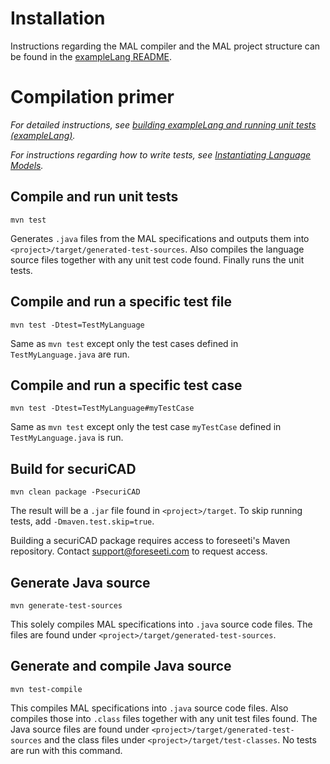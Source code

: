 # Installation

Instructions regarding the MAL compiler and the MAL project structure can be found in the [exampleLang README](https://github.com/mal-lang/exampleLang/blob/master/README.md).

# Compilation primer
_For detailed instructions, see [building exampleLang and running unit tests (exampleLang)](https://github.com/mal-lang/exampleLang/blob/master/README.md#building-examplelang-and-running-the-unit-tests)._

_For instructions regarding how to write tests, see [Instantiating Language Models](https://github.com/mal-lang/mal-documentation/wiki/Instantiating-Language-Models)._

## Compile and run unit tests
```
mvn test
```
Generates `.java` files from the MAL specifications and outputs them into `<project>/target/generated-test-sources`. Also compiles the language source files together with any unit test code found. Finally runs the unit tests.

## Compile and run a specific test file
```
mvn test -Dtest=TestMyLanguage
```
Same as `mvn test` except only the test cases defined in `TestMyLanguage.java` are run.

## Compile and run a specific test case
```
mvn test -Dtest=TestMyLanguage#myTestCase
```
Same as `mvn test` except only the test case `myTestCase` defined in `TestMyLanguage.java` is run.

## Build for securiCAD
```
mvn clean package -PsecuriCAD
```
The result will be a `.jar` file found in `<project>/target`. To skip running tests, add `-Dmaven.test.skip=true`.

Building a securiCAD package requires access to foreseeti's Maven repository. Contact [support@foreseeti.com](mailto:support@foreseeti.com) to request access.

## Generate Java source
```
mvn generate-test-sources
```
This solely compiles MAL specifications into `.java` source code files. The files are found under `<project>/target/generated-test-sources`.

## Generate and compile Java source
```
mvn test-compile
```
This compiles MAL specifications into `.java` source code files. Also compiles those into `.class` files together with any unit test files found. The Java source files are found under `<project>/target/generated-test-sources` and the class files under `<project>/target/test-classes`. No tests are run with this command.
